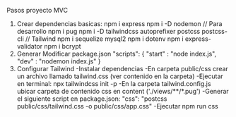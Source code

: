 Pasos proyecto MVC

1. Crear dependencias basicas: 
    npm i express
    npm i -D nodemon // Para desarrollo
    npm i pug
    npm i -D tailwindcss autoprefixer postcss postcss-cli // Tailwind
    npm i sequelize mysql2
    npm i dotenv
    npm i express-validator
    npm i bcrypt
2. Generar Modificar package.json
    "scripts": {
        "start" : "node index.js",
        "dev" : "nodemon index.js"
    }
3. Configurar Tailwind
    -Instalar dependencias
    -En carpeta public/css crear un archivo llamado tailwind.css (ver contenido en la carpeta)
    -Ejecutar en terminal: npx tailwindcss init -p
    -En la carpeta tailwind.config.js ubicar carpeta de contenido css en content ('./views/**/*.pug')
    -Generar el siguiente script en package.json: "css": "postcss public/css/tailwind.css -o public/css/app.css"
    -Ejecutar npm run css

